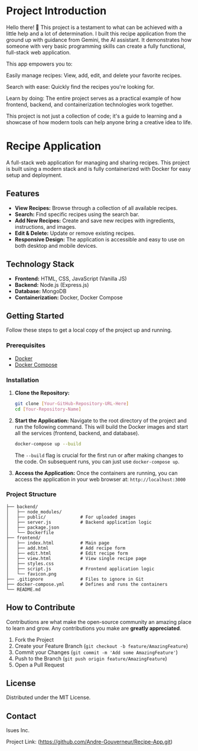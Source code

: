 # Project Introduction
Hello there! 👋 This project is a testament to what can be achieved with a little help and a lot of determination. I built this recipe application from the ground up with guidance from Gemini, the AI assistant. It demonstrates how someone with very basic programming skills can create a fully functional, full-stack web application.

This app empowers you to:

Easily manage recipes: View, add, edit, and delete your favorite recipes.

Search with ease: Quickly find the recipes you're looking for.

Learn by doing: The entire project serves as a practical example of how frontend, backend, and containerization technologies work together.

This project is not just a collection of code; it's a guide to learning and a showcase of how modern tools can help anyone bring a creative idea to life.

# Recipe Application

A full-stack web application for managing and sharing recipes. This project is built using a modern stack and is fully containerized with Docker for easy setup and deployment.

## Features

- **View Recipes:** Browse through a collection of all available recipes.
- **Search:** Find specific recipes using the search bar.
- **Add New Recipes:** Create and save new recipes with ingredients, instructions, and images.
- **Edit & Delete:** Update or remove existing recipes.
- **Responsive Design:** The application is accessible and easy to use on both desktop and mobile devices.

## Technology Stack

- **Frontend:** HTML, CSS, JavaScript (Vanilla JS)
- **Backend:** Node.js (Express.js)
- **Database:** MongoDB
- **Containerization:** Docker, Docker Compose

## Getting Started

Follow these steps to get a local copy of the project up and running.

### Prerequisites

- [Docker](https://docs.docker.com/get-docker/)
- [Docker Compose](https://docs.docker.com/compose/install/)

### Installation

1.  **Clone the Repository:**
    ```bash
    git clone [Your-GitHub-Repository-URL-Here]
    cd [Your-Repository-Name]
    ```

2.  **Start the Application:**
    Navigate to the root directory of the project and run the following command. This will build the Docker images and start all the services (frontend, backend, and database).
    ```bash
    docker-compose up --build
    ```
    The `--build` flag is crucial for the first run or after making changes to the code. On subsequent runs, you can just use `docker-compose up`.

3.  **Access the Application:**
    Once the containers are running, you can access the application in your web browser at:
    `http://localhost:3000`

### Project Structure

````
├── backend/
│   ├── node_modules/
│   ├── public/             # For uploaded images
│   ├── server.js           # Backend application logic
│   ├── package.json
│   └── Dockerfile
├── frontend/
│   ├── index.html          # Main page
│   ├── add.html            # Add recipe form
│   ├── edit.html           # Edit recipe form
│   ├── view.html           # View single recipe page
│   ├── styles.css
│   ├── script.js           # Frontend application logic
│   └── favicon.png
├── .gitignore              # Files to ignore in Git
├── docker-compose.yml      # Defines and runs the containers
└── README.md
````


## How to Contribute

Contributions are what make the open-source community an amazing place to learn and grow. Any contributions you make are **greatly appreciated**.

1.  Fork the Project
2.  Create your Feature Branch (`git checkout -b feature/AmazingFeature`)
3.  Commit your Changes (`git commit -m 'Add some AmazingFeature'`)
4.  Push to the Branch (`git push origin feature/AmazingFeature`)
5.  Open a Pull Request

## License

Distributed under the MIT License.

## Contact

Isues Inc.

Project Link: (https://github.com/Andre-Gouverneur/Recipe-App.git)
